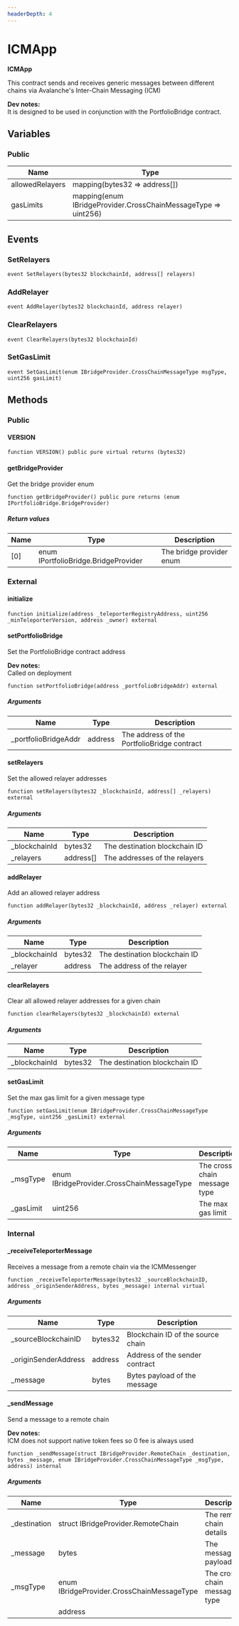 ```yaml
---
headerDepth: 4
---
```


# ICMApp

**ICMApp**

This contract sends and receives generic messages between different chains via Avalanche&#x27;s Inter-Chain Messaging (ICM)

**Dev notes:** \
It is designed to be used in conjunction with the PortfolioBridge contract.

## Variables

### Public

| Name | Type |
| --- | --- |
| allowedRelayers | mapping(bytes32 &#x3D;&gt; address[]) |
| gasLimits | mapping(enum IBridgeProvider.CrossChainMessageType &#x3D;&gt; uint256) |

## Events

### SetRelayers

```solidity:no-line-numbers
event SetRelayers(bytes32 blockchainId, address[] relayers)
```

### AddRelayer

```solidity:no-line-numbers
event AddRelayer(bytes32 blockchainId, address relayer)
```

### ClearRelayers

```solidity:no-line-numbers
event ClearRelayers(bytes32 blockchainId)
```

### SetGasLimit

```solidity:no-line-numbers
event SetGasLimit(enum IBridgeProvider.CrossChainMessageType msgType, uint256 gasLimit)
```

## Methods

### Public

#### VERSION

```solidity:no-line-numbers
function VERSION() public pure virtual returns (bytes32)
```

#### getBridgeProvider

Get the bridge provider enum

```solidity:no-line-numbers
function getBridgeProvider() public pure returns (enum IPortfolioBridge.BridgeProvider)
```

##### Return values

| Name | Type | Description |
| ---- | ---- | ----------- |
| [0] | enum IPortfolioBridge.BridgeProvider | The bridge provider enum |

### External

#### initialize

```solidity:no-line-numbers
function initialize(address _teleporterRegistryAddress, uint256 _minTeleporterVersion, address _owner) external
```

#### setPortfolioBridge

Set the PortfolioBridge contract address

**Dev notes:** \
Called on deployment

```solidity:no-line-numbers
function setPortfolioBridge(address _portfolioBridgeAddr) external
```

##### Arguments

| Name | Type | Description |
| ---- | ---- | ----------- |
| _portfolioBridgeAddr | address | The address of the PortfolioBridge contract |

#### setRelayers

Set the allowed relayer addresses

```solidity:no-line-numbers
function setRelayers(bytes32 _blockchainId, address[] _relayers) external
```

##### Arguments

| Name | Type | Description |
| ---- | ---- | ----------- |
| _blockchainId | bytes32 | The destination blockchain ID |
| _relayers | address[] | The addresses of the relayers |

#### addRelayer

Add an allowed relayer address

```solidity:no-line-numbers
function addRelayer(bytes32 _blockchainId, address _relayer) external
```

##### Arguments

| Name | Type | Description |
| ---- | ---- | ----------- |
| _blockchainId | bytes32 | The destination blockchain ID |
| _relayer | address | The address of the relayer |

#### clearRelayers

Clear all allowed relayer addresses for a given chain

```solidity:no-line-numbers
function clearRelayers(bytes32 _blockchainId) external
```

##### Arguments

| Name | Type | Description |
| ---- | ---- | ----------- |
| _blockchainId | bytes32 | The destination blockchain ID |

#### setGasLimit

Set the max gas limit for a given message type

```solidity:no-line-numbers
function setGasLimit(enum IBridgeProvider.CrossChainMessageType _msgType, uint256 _gasLimit) external
```

##### Arguments

| Name | Type | Description |
| ---- | ---- | ----------- |
| _msgType | enum IBridgeProvider.CrossChainMessageType | The cross chain message type |
| _gasLimit | uint256 | The max gas limit |

### Internal

#### _receiveTeleporterMessage

Receives a message from a remote chain via the ICMMessenger

```solidity:no-line-numbers
function _receiveTeleporterMessage(bytes32 _sourceBlockchainID, address _originSenderAddress, bytes _message) internal virtual
```

##### Arguments

| Name | Type | Description |
| ---- | ---- | ----------- |
| _sourceBlockchainID | bytes32 | Blockchain ID of the source chain |
| _originSenderAddress | address | Address of the sender contract |
| _message | bytes | Bytes payload of the message |

#### _sendMessage

Send a message to a remote chain

**Dev notes:** \
ICM does not support native token fees so 0 fee is always used

```solidity:no-line-numbers
function _sendMessage(struct IBridgeProvider.RemoteChain _destination, bytes _message, enum IBridgeProvider.CrossChainMessageType _msgType, address) internal
```

##### Arguments

| Name | Type | Description |
| ---- | ---- | ----------- |
| _destination | struct IBridgeProvider.RemoteChain | The remote chain details |
| _message | bytes | The message payload |
| _msgType | enum IBridgeProvider.CrossChainMessageType | The cross chain message type |
|  | address |  |

